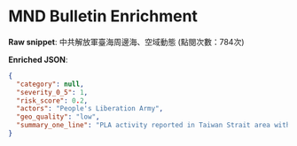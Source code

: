 # MND Bulletin Enrichment

**Raw snippet**: 中共解放軍臺海周邊海、空域動態 (點閱次數：784次)

**Enriched JSON**:

```json
{
  "category": null,
  "severity_0_5": 1,
  "risk_score": 0.2,
  "actors": "People's Liberation Army",
  "geo_quality": "low",
  "summary_one_line": "PLA activity reported in Taiwan Strait area with no specific details."
}
```
